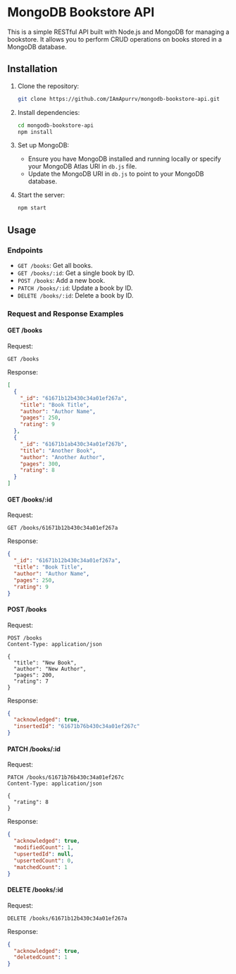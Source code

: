 # MongoDB Bookstore API

This is a simple RESTful API built with Node.js and MongoDB for managing a bookstore. It allows you to perform CRUD operations on books stored in a MongoDB database.

## Installation

1. Clone the repository:
   ```bash
   git clone https://github.com/IAmApurrv/mongodb-bookstore-api.git
   ```

2. Install dependencies:
   ```bash
   cd mongodb-bookstore-api
   npm install
   ```

3. Set up MongoDB:
   - Ensure you have MongoDB installed and running locally or specify your MongoDB Atlas URI in `db.js` file.
   - Update the MongoDB URI in `db.js` to point to your MongoDB database.

4. Start the server:
   ```bash
   npm start
   ```

## Usage

### Endpoints

- `GET /books`: Get all books.
- `GET /books/:id`: Get a single book by ID.
- `POST /books`: Add a new book.
- `PATCH /books/:id`: Update a book by ID.
- `DELETE /books/:id`: Delete a book by ID.

### Request and Response Examples

#### GET /books

Request:
```http
GET /books
```

Response:
```json
[
  {
    "_id": "61671b12b430c34a01ef267a",
    "title": "Book Title",
    "author": "Author Name",
    "pages": 250,
    "rating": 9
  },
  {
    "_id": "61671b1ab430c34a01ef267b",
    "title": "Another Book",
    "author": "Another Author",
    "pages": 300,
    "rating": 8
  }
]
```

#### GET /books/:id

Request:
```http
GET /books/61671b12b430c34a01ef267a
```

Response:
```json
{
  "_id": "61671b12b430c34a01ef267a",
  "title": "Book Title",
  "author": "Author Name",
  "pages": 250,
  "rating": 9
}
```

#### POST /books

Request:
```http
POST /books
Content-Type: application/json

{
  "title": "New Book",
  "author": "New Author",
  "pages": 200,
  "rating": 7
}
```

Response:
```json
{
  "acknowledged": true,
  "insertedId": "61671b76b430c34a01ef267c"
}
```

#### PATCH /books/:id

Request:
```http
PATCH /books/61671b76b430c34a01ef267c
Content-Type: application/json

{
  "rating": 8
}
```

Response:
```json
{
  "acknowledged": true,
  "modifiedCount": 1,
  "upsertedId": null,
  "upsertedCount": 0,
  "matchedCount": 1
}
```

#### DELETE /books/:id

Request:
```http
DELETE /books/61671b12b430c34a01ef267a
```

Response:
```json
{
  "acknowledged": true,
  "deletedCount": 1
}
```

